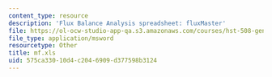 ```yaml
---
content_type: resource
description: 'Flux Balance Analysis spreadsheet: fluxMaster'
file: https://ol-ocw-studio-app-qa.s3.amazonaws.com/courses/hst-508-genomics-and-computational-biology-fall-2002/575ca33010d4c2046909d377598b3124_mf.xls
file_type: application/msword
resourcetype: Other
title: mf.xls
uid: 575ca330-10d4-c204-6909-d377598b3124
---
```

